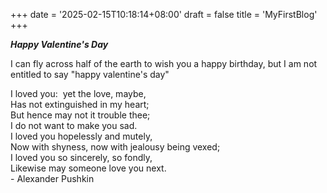 +++
date = '2025-02-15T10:18:14+08:00'
draft = false
title = 'MyFirstBlog'
+++

***Happy Valentine's Day***


I can fly across half of the earth to wish you a happy birthday, but I am not entitled to say "happy valentine's day"

I loved you:  yet the love, maybe,    
Has not extinguished in my heart;     
But hence may not it trouble thee;    
I do not want to make you sad.    
I loved you hopelessly and mutely,    
Now with shyness, now with jealousy being vexed;    
I loved you so sincerely, so fondly,     
Likewise may someone love you next.  
	- Alexander Pushkin

